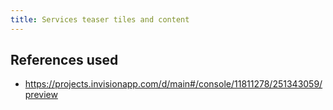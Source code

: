 ```yaml
---
title: Services teaser tiles and content
---
```


## References used

* https://projects.invisionapp.com/d/main#/console/11811278/251343059/preview